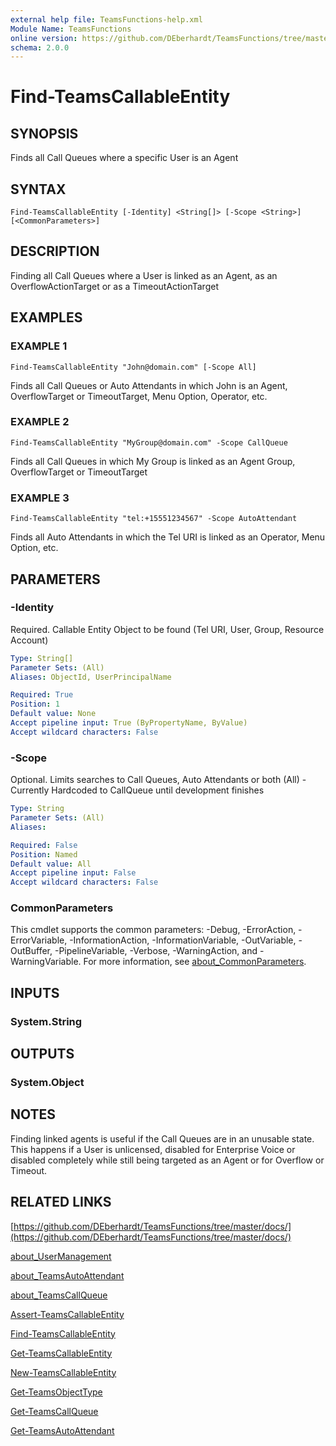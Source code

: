 ```yaml
---
external help file: TeamsFunctions-help.xml
Module Name: TeamsFunctions
online version: https://github.com/DEberhardt/TeamsFunctions/tree/master/docs/
schema: 2.0.0
---
```


# Find-TeamsCallableEntity

## SYNOPSIS
Finds all Call Queues where a specific User is an Agent

## SYNTAX

```
Find-TeamsCallableEntity [-Identity] <String[]> [-Scope <String>] [<CommonParameters>]
```

## DESCRIPTION
Finding all Call Queues where a User is linked as an Agent, as an OverflowActionTarget or as a TimeoutActionTarget

## EXAMPLES

### EXAMPLE 1
```
Find-TeamsCallableEntity "John@domain.com" [-Scope All]
```

Finds all Call Queues or Auto Attendants in which John is an Agent, OverflowTarget or TimeoutTarget, Menu Option, Operator, etc.

### EXAMPLE 2
```
Find-TeamsCallableEntity "MyGroup@domain.com" -Scope CallQueue
```

Finds all Call Queues in which My Group is linked as an Agent Group, OverflowTarget or TimeoutTarget

### EXAMPLE 3
```
Find-TeamsCallableEntity "tel:+15551234567" -Scope AutoAttendant
```

Finds all Auto Attendants in which the Tel URI is linked as an Operator, Menu Option, etc.

## PARAMETERS

### -Identity
Required.
Callable Entity Object to be found (Tel URI, User, Group, Resource Account)

```yaml
Type: String[]
Parameter Sets: (All)
Aliases: ObjectId, UserPrincipalName

Required: True
Position: 1
Default value: None
Accept pipeline input: True (ByPropertyName, ByValue)
Accept wildcard characters: False
```

### -Scope
Optional.
Limits searches to Call Queues, Auto Attendants or both (All) - Currently Hardcoded to CallQueue until development finishes

```yaml
Type: String
Parameter Sets: (All)
Aliases:

Required: False
Position: Named
Default value: All
Accept pipeline input: False
Accept wildcard characters: False
```

### CommonParameters
This cmdlet supports the common parameters: -Debug, -ErrorAction, -ErrorVariable, -InformationAction, -InformationVariable, -OutVariable, -OutBuffer, -PipelineVariable, -Verbose, -WarningAction, and -WarningVariable. For more information, see [about_CommonParameters](http://go.microsoft.com/fwlink/?LinkID=113216).

## INPUTS

### System.String
## OUTPUTS

### System.Object
## NOTES
Finding linked agents is useful if the Call Queues are in an unusable state.
This happens if a User is unlicensed, disabled for Enterprise Voice or disabled completely
while still being targeted as an Agent or for Overflow or Timeout.

## RELATED LINKS

[https://github.com/DEberhardt/TeamsFunctions/tree/master/docs/](https://github.com/DEberhardt/TeamsFunctions/tree/master/docs/)

[about_UserManagement]()

[about_TeamsAutoAttendant]()

[about_TeamsCallQueue]()

[Assert-TeamsCallableEntity]()

[Find-TeamsCallableEntity]()

[Get-TeamsCallableEntity]()

[New-TeamsCallableEntity]()

[Get-TeamsObjectType]()

[Get-TeamsCallQueue]()

[Get-TeamsAutoAttendant]()

